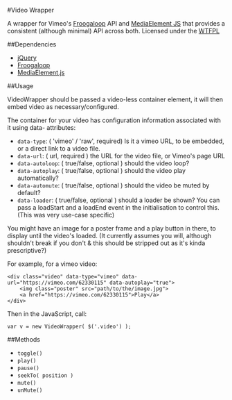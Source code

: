 #Video Wrapper

A wrapper for Vimeo's [Froogaloop](https://developer.vimeo.com/player/js-api) API and [MediaElement JS](http://mediaelementjs.com/) that provides a consistent (although minimal) API across both. Licensed under the [WTFPL](http://www.wtfpl.net/)

##Dependencies

- [jQuery](http://jquery.com/)
- [Froogaloop](https://github.com/vimeo/player-api/tree/master/javascript)
- [MediaElement.js](https://github.com/johndyer/mediaelement)

##Usage

VideoWrapper should be passed a video-less container element, it will then embed video as necessary/configured.

The container for your video has configuration information associated with it using data- attributes:

- ```data-type```:		( 'vimeo' / 'raw', required) Is it a vimeo URL, to be embedded, or a direct link to a video file.
- ```data-url```:			( url, required ) the URL for the video file, or Vimeo's page URL
- ```data-autoloop```:	( true/false, optional ) should the video loop?
- ```data-autoplay```:	( true/false, optional ) should the video play automatically?
- ```data-automute```:	( true/false, optional ) should the video be muted by default?
- ```data-loader```:		( true/false, optional ) should a loader be shown? You can pass a loadStart and a loadEnd event in the initialisation to control this. (This was very use-case specific)

You might have an image for a poster frame and a play button in there, to display until the video's loaded. (It currently assumes you will, although shouldn't break if you don't & this should be stripped out as it's kinda prescriptive?)

For example, for a vimeo video:

```
<div class="video" data-type="vimeo" data-url="https://vimeo.com/62330115" data-autoplay="true">
	<img class="poster" src="path/to/the/image.jpg">		
	<a href="https://vimeo.com/62330115">Play</a>
</div>
```

Then in the JavaScript, call:

```
var v = new VideoWrapper( $('.video') );
```

##Methods

- ```toggle()```
- ```play()```
- ```pause()```
- ```seekTo( position )```
- ```mute()```
- ```unMute()```